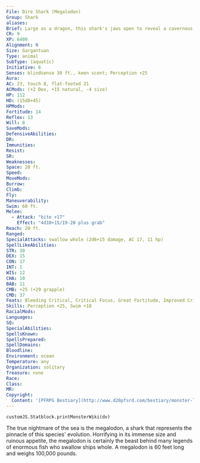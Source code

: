 ```yaml
---
File: Dire Shark (Megalodon)
Group: Shark
aliases: 
Brief: Large as a dragon, this shark's jaws open to reveal a cavernous, tooth-lined gullet capable of swallowing a horse whole.
CR: 9
XP: 6400
Alignment: N
Size: Gargantuan
Type: animal
SubType: (aquatic)
Initiative: 6
Senses: blindsense 30 ft., keen scent; Perception +25
Aura: 
AC: 23, touch 8, flat-footed 21
ACMods: (+2 Dex, +15 natural, -4 size)
HP: 112
HD: (15d8+45)
HPMods: 
Fortitude: 14
Reflex: 13
Will: 8
SaveMods: 
DefensiveAbilities: 
DR: 
Immunities: 
Resist: 
SR: 
Weaknesses: 
Space: 20 ft.
Speed: 
MoveMods: 
Burrow: 
Climb: 
Fly: 
Maneuverability: 
Swim: 60 ft.
Melee: 
  - Attack: "bite +17"
    Effect: "4d10+15/19-20 plus grab"
Reach: 20 ft.
Ranged: 
SpecialAttacks: swallow whole (2d6+15 damage, AC 17, 11 hp)
SpellLikeAbilities: 
STR: 30
DEX: 15
CON: 17
INT: 1
WIS: 12
CHA: 10
BAB: 11
CMB: +25 (+29 grapple)
CMD: 37
Feats: Bleeding Critical, Critical Focus, Great Fortitude, Improved Critical (bite), Improved Initiative, Iron Will, Lightning Reflexes, Skill Focus (Perception)
Skills: Perception +25, Swim +18
RacialMods: 
Languages: 
SQ: 
SpecialAbilities: 
SpellsKnown: 
SpellsPrepared: 
SpellDomains: 
Bloodline: 
Environment: ocean
Temperature: any
Organization: solitary
Treasure: none
Race: 
Class: 
MR: 
Copyright:
  Content: '[PFRPG Bestiary](http://www.d20pfsrd.com/bestiary/monster-listings/animals/aquatic/shark/dire-shark)'
---
```

```dataviewjs
customJS.Statblock.printMonsterWiki(dv)
```
The true nightmare of the sea is the megalodon, a shark that represents the pinnacle of this species' evolution. Horrifying in its immense size and ruinous appetite, the megalodon is certainly the beast behind many legends of enormous fish who swallow ships whole. A megalodon is 60 feet long and weighs 100,000 pounds.
